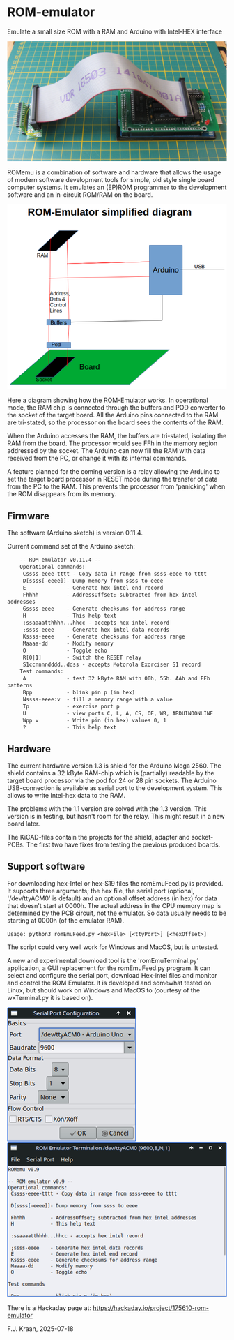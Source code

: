 # ROM-emulator
Emulate a small size ROM with a RAM and Arduino with Intel-HEX interface

![Arduino Mega 2560 with ROMemu 1.1 shield, cable and adaper/pod](romemuv1.1set.jpg)

ROMemu is a combination of software and hardware that allows the usage of 
modern software development tools for simple, old style single board computer 
systems. It emulates an (EP)ROM programmer to the development software and 
an in-circuit ROM/RAM on the board.

![ROMemu simplified diagram](SimplifiedDiagram.png)

Here a diagram showing how the ROM-Emulator works. In operational mode, 
the RAM chip is connected through the buffers and POD converter to the 
socket of the target board. All the Arduino pins connected to the RAM
are tri-stated, so the processor on the board sees the contents of the 
RAM. 

When the Arduino accesses the RAM, the buffers are tri-stated, isolating
the RAM from the board. The processor would see FFh in the memory region
addressed by the socket. The Arduino can now fill the RAM with data 
received from the PC, or change it with its internal commands.

A feature planned for the coming version is a relay allowing the Arduino
to set the target board processor in RESET mode during the transfer of 
data from the PC to the RAM. This prevents the processor from 'panicking'
when the ROM disappears from its memory.

## Firmware

The software (Arduino sketch) is version 0.11.4.

Current command set of the Arduino sketch:

        -- ROM emulator v0.11.4 --
        Operational commands:
         Cssss-eeee-tttt - Copy data in range from ssss-eeee to tttt
         D[ssss[-eeee]]- Dump memory from ssss to eeee
         E             - Generate hex intel end record
         Fhhhh         - AddressOffset; subtracted from hex intel addresses
         Gssss-eeee    - Generate checksums for address range
         H             - This help text
         :ssaaaatthhhh...hhcc - accepts hex intel record
         ;ssss-eeee    - Generate hex intel data records
         Kssss-eeee    - Generate checksums for address range
         Maaaa-dd      - Modify memory
         O             - Toggle echo
         R[0|1]        - Switch the RESET relay
         S1ccnnnndddd..ddss - accepts Motorola Exorciser S1 record
        Test commands:
         A             - test 32 kByte RAM with 00h, 55h. AAh and FFh patterns
         Bpp           - blink pin p (in hex)
         Nssss-eeee:v  - fill a memory range with a value
         Tp            - exercise port p
         U             - view ports C, L, A, CS, OE, WR, ARDUINOONLINE
         Wpp v         - Write pin (in hex) values 0, 1
         ?             - This help text

## Hardware

The current hardware version 1.3 is shield for the Arduino Mega 2560. The shield 
contains a 32 kByte RAM-chip which is (partially) readable by the target 
board processor via the pod for 24 or 28 pin sockets. The Arduino USB-connection 
is available as serial port to the development system. This allows to write 
Intel-hex data to the RAM.

The problems with the 1.1 version are solved with the 1.3 version. 
This version is in testing, but hasn't room for the relay. This might result
in a new board later.

The KiCAD-files contain the projects for the shield, adapter and socket-
PCBs. The first two have fixes from testing the previous produced boards.  

## Support software

For downloading hex-Intel or hex-S19 files the romEmuFeed.py is provided. It supports 
three arguments; the hex file, the serial port (optional, '/dev/ttyACM0' 
is default) and an optional offset address (in hex) for data that doesn't 
start at 0000h. The actual address in the CPU memory map is determined by 
the PCB circuit, not the emulator. So data usually needs to be starting 
at 0000h (of the emulator RAM).

    Usage: python3 romEmuFeed.py <hexFile> [<ttyPort>] [<hexOffset>]
    
The script could very well work for Windows and MacOS, but is untested.

A new and experimental download tool is the 'romEmuTerminal.py' application, 
a GUI replacement for the romEmuFeed.py program. It can select and configure 
the serial port, download Hex-intel files and monitor and control the ROM 
Emulator. It is developed and somewhat tested on Linux, but should work 
on Windows and MacOS to (courtesy of the wxTerminal.py it is based on).

![Serial port configuration window](serialPortConfig.png) ![Terminal window](terminalWindow.png)

There is a Hackaday page at: https://hackaday.io/project/175610-rom-emulator

F.J. Kraan, 2025-07-18
